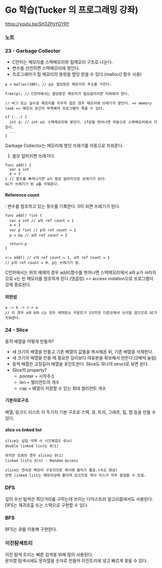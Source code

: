 # Go 학습(Tucker 의 프로그래밍 강좌)
https://youtu.be/SH32PgYGYRY

### 노트

### 23 -  Garbage Collector
- C언어는 메모리를 스택메모리와 힙메모리 구조로 나눈다.
- 변수를 선언하면 스택메모리에 쌓인다.
- 프로그래머가 힙 메모리의 용량을 할당 받을 수 있다.(malloc() 함수 사용)
```
p = malloc(100); // p는 할당받은 메모리의 주소를 가진다.

free(p); // C언어에서는 할당받은 메모리가 필요없어지면 지워줘야 한다.

// 버그 또는 실수로 메모리를 지우지 않은 경우 메모리에 쓰레기가 쌓인다. => memory leak => 메모리 공간이 부족해져 프로그램이 죽을 수 있다.

if (...) {
  int a; // int a는 스택메모리에 쌓인다. if문을 벗어나면 자동으로 스택메모리에서 지운다.
  ...
}
```

Garbage Collector는 메모리에 쌓인 쓰레기를 자동으로 치워준다.
1. 쓸모 없어지면 쓰레기다.
```
func add() {
  var a int
  a = 3
} // 함수를 빠져나가면 a가 쓸모 없어지므로 쓰레기가 된다.
GC가 쓰레기가 된 a를 치워준다.
```
#### Reference count
: 변수를 참조하고 있는 횟수를 기록한다. 0이 되면 쓰레기가 된다.
```
func add() *int {
  var a int // a의 ref count = 1
  a = 3
  var p *int // p의 ref count = 1
  p = &a // a의 ref count = 2

  return p
}

v:= add() // v의 ref count = 1, a의 ref count = 1
// p의 ref count = 0. p는 쓰레기가 됨.
```
C언어에서는 위의 예제의 경우 add()함수를 벗어나면 스택메모리에서 a와 p가 사라지므로 v는 빈 메모리를 참조하게 된다.(댕글링)
=> access violation으로 프로그램이 강제 종료된다.

#### 외딴섬
```
a -> b -> c-> a
// 이 경우 a와 b와 c는 모두 레퍼런스 카운트가 1이지만 다른곳에서 쓰이질 않으므로 GC가 치워준다.
```

### 24 - Slice
동적 배열을 어떻게 만들까?
- 새 크기의 배열을 만들고 기존 배열의 값들을 복사해온 뒤, 기존 배열을 삭제한다.
- 새 크기의 배열을 만들 때 필요한 길이보다 여유분을 확보해서 만든다.(2배씩 늘림)
- 동적 배열은 고정길이 배열을 포인트한다.
Slice도 하나의 struct로 보면 된다.
- Slice의 property?
  - pointer = 시작주소
  - len =  엘리먼트의 개수
  - cap = 배열이 저장할 수 있는 최대 엘리먼트 개수

#### 기본자료구조
배열, 링크드 리스트
이 두가지 기본 구조로 스택, 큐, 트리, 그래프, 힙, 맵 등을 만들 수 있다.

#### slice vs linked list
```
slice는 삽입 삭제 시 시간복잡도 O(n)
double linked list는 O(1)

하지만 조회의 경우 slice는 O(1)
linked list는 O(n) : Random Access

slice는 연속된 메모리 구조이므로 캐시에 올리기 좋음.(속도 향상)
반면 linked list는 메모리상에 흩어져 있으므로 캐시 미스가 자주 발생할 수 있음.
```

### DFS
깊이 우선 탐색은 최단거리를 구하는데 쓰이는 다익스트라 알고리즘에서도 사용된다.  
DFS는 재귀호출 또는 스택으로 구현할 수 있다.

### BFS
BFS는 큐를 이용해 구현한다.

### 이진탐색트리
이진 탐색 트리는 빠른 검색을 위해 많이 사용된다.  
문자열 탐색시에도 문자열을 숫자로 만들어 이진트리에 넣고 빠르게 찾을 수 있다.
